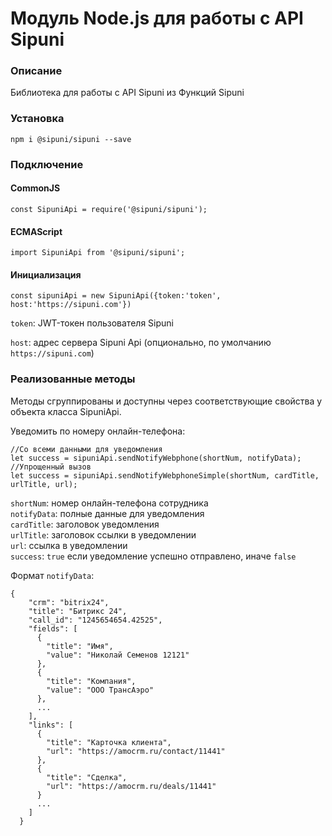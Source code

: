 # Модуль Node.js для работы с API Sipuni
### Описание
Библиотека для работы с API Sipuni из Функций Sipuni
### Установка
```
npm i @sipuni/sipuni --save
```
### Подключение
#### CommonJS
```
const SipuniApi = require('@sipuni/sipuni');
```
#### ECMAScript
```
import SipuniApi from '@sipuni/sipuni';
```
#### Инициализация
```
const sipuniApi = new SipuniApi({token:'token', host:'https://sipuni.com'})
```
`token`: JWT-токен пользователя Sipuni

`host`: адрес сервера Sipuni Api (опционально, по умолчанию `https://sipuni.com`)

### Реализованные методы

Методы сгруппированы и доступны через соответствующие свойства у объекта класса SipuniApi.

Уведомить по номеру онлайн-телефона:
```
//Со всеми данными для уведомления
let success = sipuniApi.sendNotifyWebphone(shortNum, notifyData);
//Упрощенный вызов
let success = sipuniApi.sendNotifyWebphoneSimple(shortNum, cardTitle, urlTitle, url); 
```
`shortNum`: номер онлайн-телефона сотрудника<br>
`notifyData`: полные данные для уведомления<br>
`cardTitle`: заголовок уведомления<br>
`urlTitle`: заголовок ссылки в уведомлении<br>
`url`: ссылка в уведомлении<br>
`success`: `true` если уведомление успешно отправлено, иначе `false`<br>

Формат `notifyData`:
```
{
    "crm": "bitrix24",
    "title": "Битрикс 24",
    "call_id": "1245654654.42525",
    "fields": [
      {
        "title": "Имя",
        "value": "Николай Семенов 12121"
      },
      {
        "title": "Компания",
        "value": "ООО ТрансАэро"
      },
      ...
    ],
    "links": [
      {
        "title": "Карточка клиента",
        "url": "https://amocrm.ru/contact/11441"
      },
      {
        "title": "Сделка",
        "url": "https://amocrm.ru/deals/11441"
      }
      ...
    ]
  }
```

